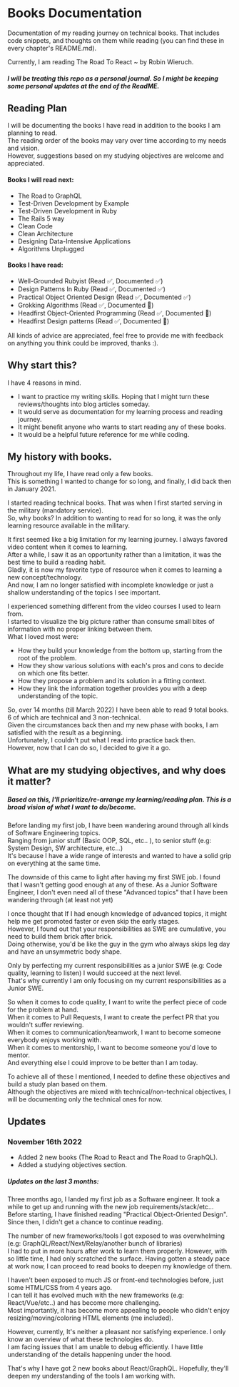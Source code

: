 # Books Documentation

Documentation of my reading journey on technical books. That includes code snippets, and thoughts on them while reading (you can find these in every chapter's README.md).  

Currently, I am reading The Road To React ~ by Robin Wieruch.  

##### I will be treating this repo as a personal journal. So I might be keeping some personal updates at the end of the ReadME.  
## Reading Plan

I will be documenting the books I have read in addition to the books I am planning to read.  
The reading order of the books may vary over time according to my needs and vision.  
However, suggestions based on my studying objectives are welcome and appreciated.  

#### Books I will read next:

- The Road to GraphQL
- Test-Driven Development by Example  
- Test-Driven Development in Ruby
- The Rails 5 way
- Clean Code
- Clean Architecture
- Designing Data-Intensive Applications
- Algorithms Unplugged

#### Books I have read:
- Well-Grounded Rubyist (Read :white_check_mark:, Documented :white_check_mark:)
- Design Patterns In Ruby (Read :white_check_mark:, Documented :white_check_mark:)
- Practical Object Oriented Design (Read :white_check_mark:, Documented :white_check_mark:)
- Grokking Algorithms (Read :white_check_mark:, Documented :large_blue_circle:)
- Headfirst Object-Oriented Programming (Read :white_check_mark:, Documented :large_blue_circle:)
- Headfirst Design patterns (Read :white_check_mark:, Documented :large_blue_circle:)

All kinds of advice are appreciated, feel free to provide me with feedback on anything you think could be improved, thanks :).  

## Why start this?
I have 4 reasons in mind.  
- I want to practice my writing skills. Hoping that I might turn these reviews/thoughts into blog articles someday.
- It would serve as documentation for my learning process and reading journey.
- It might benefit anyone who wants to start reading any of these books.
- It would be a helpful future reference for me while coding.

## My history with books.
Throughout my life, I have read only a few books.  
This is something I wanted to change for so long, and finally, I did back then in January 2021.  

I started reading technical books. That was when I first started serving in the military (mandatory service).  
So, why books?
In addition to wanting to read for so long, it was the only learning resource available in the military.  

It first seemed like a big limitation for my learning journey. I always favored video content when it comes to learning.  
After a while, I saw it as an opportunity rather than a limitation, it was the best time to build a reading habit.  
Gladly, it is now my favorite type of resource when it comes to learning a new concept/technology.  
And now, I am no longer satisfied with incomplete knowledge or just a shallow understanding of the topics I see important.  

I experienced something different from the video courses I used to learn from.  
I started to visualize the big picture rather than consume small bites of information with no proper linking between them.  
What I loved most were:
- How they build your knowledge from the bottom up, starting from the root of the problem.
- How they show various solutions with each's pros and cons to decide on which one fits better.  
- How they propose a problem and its solution in a fitting context.  
- How they link the information together provides you with a deep understanding of the topic.  


So, over 14 months (till March 2022) I have been able to read 9 total books. 6 of which are technical and 3 non-technical.  
Given the circumstances back then and my new phase with books, I am satisfied with the result as a beginning.  
Unfortunately, I couldn't put what I read into practice back then.  
However, now that I can do so, I decided to give it a go.

## What are my studying objectives, and why does it matter?
##### Based on this, I'll prioritize/re-arrange my learning/reading plan. This is a broad vision of what I want to do/become.

Before landing my first job, I have been wandering around through all kinds of Software Engineering topics.  
Ranging from junior stuff (Basic OOP, SQL, etc.. ), to senior stuff (e.g: System Design, SW architecture, etc...)  
It's because I have a wide range of interests and wanted to have a solid grip on everything at the same time.  

The downside of this came to light after having my first SWE job. I found that I wasn't getting good enough at any of these.
As a Junior Software Engineer, I don't even need all of these "Advanced topics" that I have been wandering through (at least not yet)  

I once thought that If I had enough knowledge of advanced topics, it might help me get promoted faster or even skip the early stages.  
However, I found out that your responsibilities as SWE are cumulative, you need to build them brick after brick.  
Doing otherwise, you'd be like the guy in the gym who always skips leg day and have an unsymmetric body shape.  

Only by perfecting my current responsibilities as a junior SWE (e.g: Code quality, learning to listen) I would succeed at the next level.  
That's why currently I am only focusing on my current responsibilities as a Junior SWE.  

So when it comes to code quality, I want to write the perfect piece of code for the problem at hand.  
When it comes to Pull Requests, I want to create the perfect PR that you wouldn't suffer reviewing.  
When it comes to communication/teamwork, I want to become someone everybody enjoys working with.  
When it comes to mentorship, I want to become someone you'd love to mentor.  
And everything else I could improve to be better than I am today.  

To achieve all of these I mentioned, I needed to define these objectives and build a study plan based on them.  
Although the objectives are mixed with technical/non-technical objectives, I will be documenting only the technical ones for now.  

## Updates
### November 16th 2022
- Added 2 new books (The Road to React and The Road to GraphQL).
- Added a studying objectives section.

##### Updates on the last 3 months:

Three months ago, I landed my first job as a Software engineer. It took a while to get up and running with the new job requirements/stack/etc...  
Before starting, I have finished reading "Practical Object-Oriented Design". Since then, I didn't get a chance to continue reading.  

The number of new frameworks/tools I got exposed to was overwhelming (e.g: GraphQL/React/Next/Relay/another bunch of libraries)  
I had to put in more hours after work to learn them properly. However, with so little time, I had only scratched the surface.
Having gotten a steady pace at work now, I can proceed to read books to deepen my knowledge of them.  


I haven't been exposed to much JS or front-end technologies before, just some HTML/CSS from 4 years ago.  
I can tell it has evolved much with the new frameworks (e.g: React/Vue/etc..) and has become more challenging.  
Most importantly, it has become more appealing to people who didn't enjoy resizing/moving/coloring HTML elements (me included).  

However, currently, It's neither a pleasant nor satisfying experience. I only know an overview of what these technologies do.  
I am facing issues that I am unable to debug efficiently. I have little understanding of the details happening under the hood.  

That's why I have got 2 new books about React/GraphQL. Hopefully, they'll deepen my understanding of the tools I am working with.  
